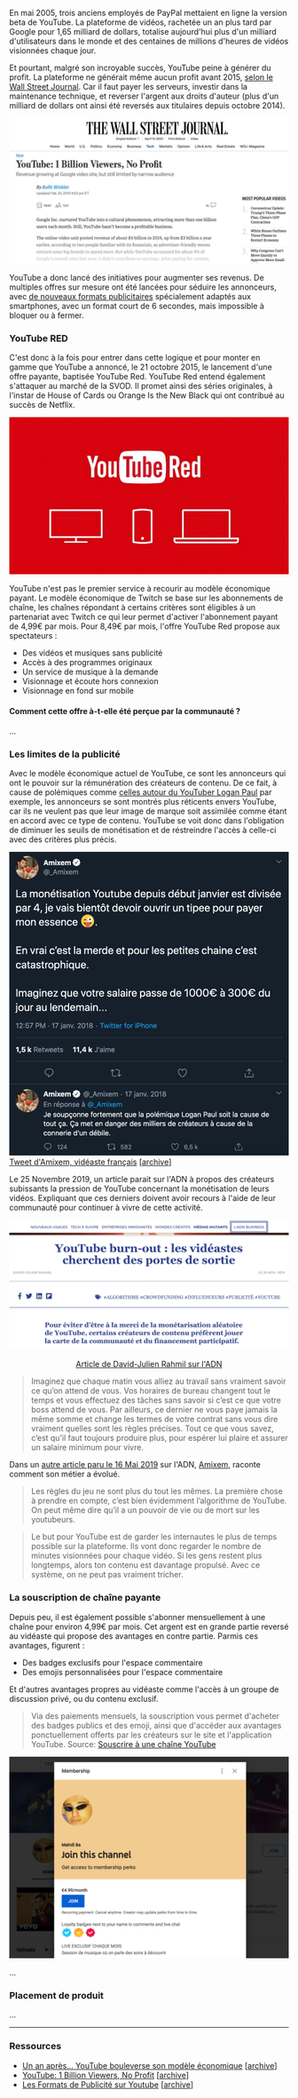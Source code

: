 En mai 2005, trois anciens employés de PayPal mettaient en ligne la version beta de YouTube. La plateforme de vidéos, rachetée un an plus tard par Google pour 1,65 milliard de dollars, totalise aujourd'hui plus d'un milliard d'utilisateurs dans le monde et des centaines de millions d'heures de vidéos visionnées chaque jour.

Et pourtant, malgré son incroyable succès, YouTube peine à générer du profit. La plateforme ne générait même aucun profit avant 2015, [selon le Wall Street Journal][2]. Car il faut payer les serveurs, investir dans la maintenance technique, et reverser l'argent aux droits d'auteur (plus d'un milliard de dollars ont ainsi été reversés aux titulaires depuis octobre 2014).

![](../assets/screenshot_5.png)

YouTube a donc lancé des initiatives pour augmenter ses revenus. De multiples offres sur mesure ont été lancées pour séduire les annonceurs, avec [de nouveaux formats publicitaires][3] spécialement adaptés aux smartphones, avec un format court de 6 secondes, mais impossible à bloquer ou à fermer.

### YouTube RED

C'est donc à la fois pour entrer dans cette logique et pour monter en gamme que YouTube a annoncé, le 21 octobre 2015, le lancement d'une offre payante, baptisée YouTube Red. YouTube Red entend également s'attaquer au marché de la SVOD. Il promet ainsi des séries originales, à l'instar de House of Cards ou Orange Is the New Black qui ont contribué au succès de Netflix.

![](../assets/yt-red.jpg)

YouTube n'est pas le premier service à recourir au modèle économique payant. Le modèle économique de Twitch se base sur les abonnements de chaîne, les chaînes répondant à certains critères sont éligibles à un partenariat avec Twitch ce qui leur permet d'activer l'abonnement payant de 4,99€ par mois. Pour 8,49€ par mois, l'offre YouTube Red propose aux spectateurs :

- Des vidéos et musiques sans publicité
- Accès à des programmes originaux
- Un service de musique à la demande
- Visionnage et écoute hors connexion
- Visionnage en fond sur mobile

#### Comment cette offre à-t-elle été perçue par la communauté ?

...

### Les limites de la publicité

Avec le modèle économique actuel de YouTube, ce sont les annonceurs qui ont le pouvoir sur la rémunération des créateurs de contenu. De ce fait, à cause de polémiques comme [celles autour du YouTuber Logan Paul][8] par exemple, les annonceurs se sont montrés plus réticents envers YouTube, car ils ne veulent pas que leur image de marque soit assimilée comme étant en accord avec ce type de contenu. YouTube se voit donc dans l'obligation de diminuer les seuils de monétisation et de réstreindre l'accès à celle-ci avec des critères plus précis.

![](../assets/screenshot_3.png)
[Tweet d'Amixem, vidéaste français][7] [[archive][7_archive]]

Le 25 Novembre 2019, un article parait sur l'ADN à propos des créateurs subissants la pression de YouTube concernant la monétisation de leurs vidéos. Expliquant que ces derniers doivent avoir recours à l'aide de leur communauté pour continuer à vivre de cette activité.

![](../assets/screenshot_2.png)
<div align="center">
    <a href="https://web.archive.org/web/20200229093359/https://www.ladn.eu/media-mutants/tv-et-nouvelles-images/comment-youtubeurs-font-financer-communaute/" target="_blank">Article de David-Julien Rahmil sur l'ADN</a>
</div>

>Imaginez que chaque matin vous alliez au travail sans vraiment savoir ce qu’on attend de vous. Vos horaires de bureau changent tout le temps et vous effectuez des tâches sans savoir si c’est ce que votre boss attend de vous. Par ailleurs, ce dernier ne vous paye jamais la même somme et change les termes de votre contrat sans vous dire vraiment quelles sont les règles précises. Tout ce que vous savez, c’est qu’il faut toujours produire plus, pour espérer lui plaire et assurer un salaire minimum pour vivre.

Dans un [autre article paru le 16 Mai 2019](https://www.ladn.eu/media-mutants/tv-et-nouvelles-images/amixem-youtube-surtout-plaire-algorithme/) sur l'ADN, [Amixem](https://www.youtube.com/user/FPSCoopGameplays), raconte comment son métier a évolué.

>Les règles du jeu ne sont plus du tout les mêmes. La première chose à prendre en compte, c’est bien évidemment l’algorithme de YouTube. On peut même dire qu’il a un pouvoir de vie ou de mort sur les youtubeurs.

>Le but pour YouTube est de garder les internautes le plus de temps possible sur la plateforme. Ils vont donc regarder le nombre de minutes visionnées pour chaque vidéo. Si les gens restent plus longtemps, alors ton contenu est davantage propulsé. Avec ce système, on ne peut pas vraiment tricher.

### La souscription de chaîne payante

Depuis peu, il est également possible s'abonner mensuellement à une chaîne pour environ 4,99€ par mois. Cet argent est en grande partie reversé au vidéaste qui propose des avantages en contre partie. Parmis ces avantages, figurent :

- Des badges exclusifs pour l'espace commentaire
- Des emojis personnalisées pour l'espace commentaire

Et d'autres avantages propres au vidéaste comme l'accès à un groupe de discussion privé, ou du contenu exclusif.

>Via des paiements mensuels, la souscription vous permet d'acheter des badges publics et des emoji, ainsi que d'accéder aux avantages ponctuellement offerts par les créateurs sur le site et l'application YouTube. Source: [Souscrire à une chaîne YouTube](https://support.google.com/youtube/answer/6304294?hl=fr)

![](/assets/screenshot_6.png)

...

### Placement de produit

...

----

### Ressources

- [Un an après... YouTube bouleverse son modèle économique][1] [[archive][1_archive]]
- [YouTube: 1 Billion Viewers, No Profit][2] [[archive][2_archive]]
- [Les Formats de Publicité sur Youtube][3] [[archive][3_archive]]

[1]:https://www.clubic.com/pro/actualite-e-business/actualite-807308-an-youtube-bouleverse-modele-economique.html
[1_archive]:https://www.clubic.com/pro/actualite-e-business/actualite-807308-an-youtube-bouleverse-modele-economique.html

[2]:https://www.wsj.com/articles/viewers-dont-add-up-to-profit-for-youtube-1424897967
[2_archive]:https://www.wsj.com/articles/viewers-dont-add-up-to-profit-for-youtube-1424897967

[3]:https://www.webmarketing-conseil.fr/les-formats-publicite-youtube/
[3_archive]:https://www.webmarketing-conseil.fr/les-formats-publicite-youtube/

[7]:https://twitter.com/_Amixem/status/953612321707917312
[7_archive]:https://web.archive.org/web/20200418145846/https://twitter.com/_Amixem/status/953612321707917312

[8]:https://www.forbes.com/sites/natalierobehmed/2018/12/03/how-youtube-star-logan-paul-made-14-5-million-amid-scandal/#3ca134026b2d
